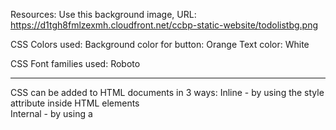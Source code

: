 Resources:
Use this background image,
URL: https://d1tgh8fmlzexmh.cloudfront.net/ccbp-static-website/todolistbg.png

CSS Colors used:
Background color for button: Orange
Text color: White

CSS Font families used: Roboto

---------------------------------------------------------------------------------------------------------

CSS can be added to HTML documents in 3 ways: 
Inline - by using the style attribute inside HTML elements <br /> 
Internal - by using a <style> element in the <head> section  <br />
External - by using a <link> element to link to an external CSS file <br />

The most common way to add CSS, is to keep the styles in external CSS files and I will be also following this.

---------------------------------------------------------------------------------------------------------

CSS selectors are used to "find" (or select) the HTML elements you want to style. 

We can divide CSS selectors into five categories:
Simple selectors (select elements based on name, id, class) 
Combinator selectors (select elements based on a specific relationship between them) 
Pseudo-class selectors (select elements based on a certain state) 
Pseudo-elements selectors (select and style a part of an element)
Attribute selectors (select elements based on an attribute or attribute value)

CSS Simple Selector includes Element Selector, Id Selector, Class Selector, Universal Selector, Group Selector.

In specific we will be using Class Selector in the above web design.

Class-Selector: The class selector selects HTML elements with a specific class attribute.
To use class selector you must use ( . ) followed by class name in CSS. This rule will be applied to the 
HTML element with the class attribute “paragraph-class“

.paragraph-class {
    color:white;
    font-family: monospace;
    background-color: purple;
}

---------------------------------------------------------------------------------------------------------
